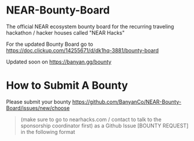 # NEAR-Bounty-Board
The official NEAR ecosystem bounty board for the recurring traveling hackathon / hacker houses called "NEAR Hacks"


For the updated Bounty Board go to https://doc.clickup.com/14255671/d/dk1hq-3881/bounty-board


Updated soon on https://banyan.gg/bounty


# How to Submit A Bounty
Please submit your bounty https://github.com/BanyanCo/NEAR-Bounty-Board/issues/new/choose
> (make sure to go to nearhacks.com / contact to talk to the sponsorship coordinator first) as a Github Issue [BOUNTY REQUEST] in the following format

